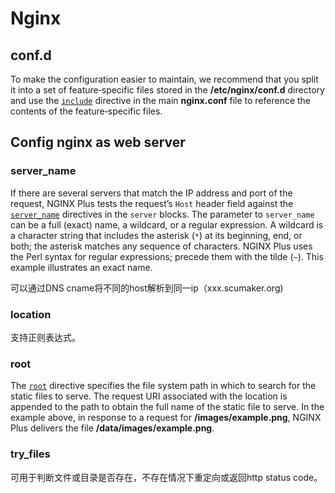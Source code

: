 # Nginx

## conf.d

To make the configuration easier to maintain, we recommend that you split it into a set of feature‑specific files stored in the **/etc/nginx/conf.d** directory and use the [`include`](https://nginx.org/en/docs/ngx_core_module.html#include) directive in the main **nginx.conf** file to reference the contents of the feature‑specific files.

## Config nginx as web server

### server_name

If there are several servers that match the IP address and port of the request, NGINX Plus tests the request’s `Host` header field against the [`server_name`](https://nginx.org/en/docs/http/ngx_http_core_module.html#server_name) directives in the `server` blocks. The parameter to `server_name` can be a full (exact) name, a wildcard, or a regular expression. A wildcard is a character string that includes the asterisk (`*`) at its beginning, end, or both; the asterisk matches any sequence of characters. NGINX Plus uses the Perl syntax for regular expressions; precede them with the tilde (`~`). This example illustrates an exact name.

可以通过DNS cname将不同的host解析到同一ip（xxx.scumaker.org)

### location

支持正则表达式。

### root

The [`root`](https://nginx.org/en/docs/http/ngx_http_core_module.html#root) directive specifies the file system path in which to search for the static files to serve. The request URI associated with the location is appended to the path to obtain the full name of the static file to serve. In the example above, in response to a request for **/images/example.png**, NGINX Plus delivers the file **/data/images/example.png**.

### try_files

可用于判断文件或目录是否存在，不存在情况下重定向或返回http status code。

